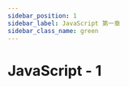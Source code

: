 ```yaml
---
sidebar_position: 1
sidebar_label: JavaScript 第一章
sidebar_class_name: green
---
```


# JavaScript - 1